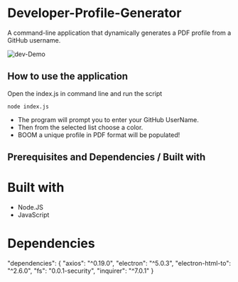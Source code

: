 # Developer-Profile-Generator
 A command-line application that dynamically generates a PDF profile from a GitHub username.

![dev-Demo](demo-gif.gif)

## How to use the application
Open the index.js in command line and run the script
```
node index.js
```
* The program will prompt you to enter your GitHub UserName.
* Then from the selected list choose a color.
* BOOM a unique profile in PDF format will be populated!

## Prerequisites and Dependencies / Built with

# Built with 
* Node.JS 
* JavaScript

# Dependencies
   "dependencies": {
    "axios": "^0.19.0",
    "electron": "^5.0.3",
    "electron-html-to": "^2.6.0",
    "fs": "0.0.1-security",
    "inquirer": "^7.0.1"
  }


